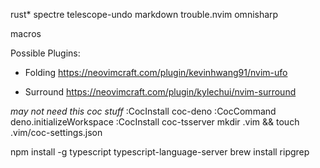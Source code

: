 rust*
spectre
telescope-undo
markdown
trouble.nvim
omnisharp

macros

Possible Plugins:

* Folding
https://neovimcraft.com/plugin/kevinhwang91/nvim-ufo

* Surround
https://neovimcraft.com/plugin/kylechui/nvim-surround


_may not need this coc stuff_
:CocInstall coc-deno
:CocCommand deno.initializeWorkspace
:CocInstall coc-tsserver
mkdir .vim && touch .vim/coc-settings.json


npm install -g typescript typescript-language-server
brew install ripgrep


